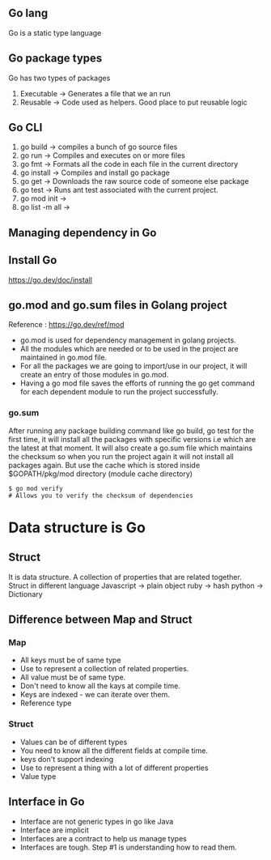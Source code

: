 ## Go lang
Go is a static type language 

## Go package types 
Go has two types of packages 
1. Executable -> Generates a file that we an run 
2. Reusable     -> Code used as helpers. Good place to put reusable logic

## Go CLI 
 1. go build    -> compiles a bunch of go source files
 2. go run      -> Compiles and executes on or more files 
 3. go fmt      -> Formats all the code in each file in the current directory
 4. go install  -> Compiles and install go package
 5. go get      -> Downloads the raw source code of someone else package 
 6. go test     -> Runs ant test associated with the current project. 
 7. go mod init -> 
 7. go list -m all -> 

## Managing dependency in Go 

## Install Go
https://go.dev/doc/install


## go.mod and go.sum files in Golang project
Reference : https://go.dev/ref/mod
 * go.mod is used for dependency management in golang projects.
 * All the modules which are needed or to be used in the project are maintained in go.mod file.
 * For all the packages we are going to import/use in our project, it will create an entry of those modules in go.mod. 
 * Having a go mod file saves the efforts of running the go get command for each dependent module to run  the project successfully.

### go.sum 
After running any package building command like go build, go test for
the first time, it will install all the packages with specific versions i.e which are the latest at that moment.
It will also create a go.sum file which maintains the checksum so when you run the project again it will not install all packages again. But use the cache which is stored inside $GOPATH/pkg/mod directory (module cache directory)
```
$ go mod verify
# Allows you to verify the checksum of dependencies
```

# Data structure is Go
## Struct
It is data structure. A collection of properties that are related together.
Struct in different language
Javascript -> plain object
ruby       -> hash
python     -> Dictionary

 ## Difference between Map and Struct
 ### Map
 * All keys must be of same type
 * Use to represent a collection of related properties.
 * All value must be of same type.
 * Don't need to know all the kays at compile time.
 * Keys are indexed - we can iterate over them.
 * Reference type
### Struct
* Values can be of different types
* You need to know all the different fields at compile time.
* keys don't support  indexing
* Use to represent a thing with a lot of different properties
* Value type 

## Interface in Go
* Interface are not generic types in go like Java
* Interface are implicit
* Interfaces are a contract to help us manage types
* Interfaces are tough. Step #1 is understanding how to read them.